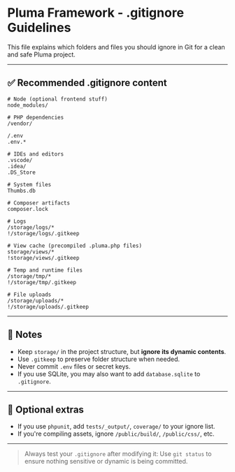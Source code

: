 # Pluma Framework - .gitignore Guidelines

This file explains which folders and files you should ignore in Git for a clean and safe Pluma project.

---

## ✅ Recommended .gitignore content

```
# Node (optional frontend stuff)
node_modules/

# PHP dependencies
/vendor/

/.env
.env.*

# IDEs and editors
.vscode/
.idea/
.DS_Store

# System files
Thumbs.db

# Composer artifacts
composer.lock

# Logs
/storage/logs/*
!/storage/logs/.gitkeep

# View cache (precompiled .pluma.php files)
storage/views/*
!storage/views/.gitkeep

# Temp and runtime files
/storage/tmp/*
!/storage/tmp/.gitkeep

# File uploads
/storage/uploads/*
!/storage/uploads/.gitkeep
```

---

## 🧠 Notes

- Keep `storage/` in the project structure, but **ignore its dynamic contents**.
- Use `.gitkeep` to preserve folder structure when needed.
- Never commit `.env` files or secret keys.
- If you use SQLite, you may also want to add `database.sqlite` to `.gitignore`.

---

## 🧹 Optional extras

- If you use `phpunit`, add `tests/_output/`, `coverage/` to your ignore list.
- If you're compiling assets, ignore `/public/build/`, `/public/css/`, etc.

---

> Always test your `.gitignore` after modifying it:
> Use `git status` to ensure nothing sensitive or dynamic is being committed.
